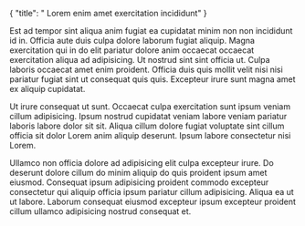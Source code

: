 {
  "title": " Lorem enim amet exercitation incididunt"
}

Est ad tempor sint aliqua anim fugiat ea cupidatat minim non non incididunt id in. Officia aute duis culpa dolore laborum fugiat aliquip. Magna exercitation qui in do elit pariatur dolore anim occaecat occaecat exercitation aliqua ad adipisicing. Ut nostrud sint sint officia ut. Culpa laboris occaecat amet enim proident. Officia duis quis mollit velit nisi nisi pariatur fugiat sint ut consequat quis quis. Excepteur irure sunt magna amet ex aliquip cupidatat.

Ut irure consequat ut sunt. Occaecat culpa exercitation sunt ipsum veniam cillum adipisicing. Ipsum nostrud cupidatat veniam labore veniam pariatur laboris labore dolor sit sit. Aliqua cillum dolore fugiat voluptate sint cillum officia sit dolor Lorem anim aliquip deserunt. Ipsum labore consectetur nisi Lorem.

Ullamco non officia dolore ad adipisicing elit culpa excepteur irure. Do deserunt dolore cillum do minim aliquip do quis proident ipsum amet eiusmod. Consequat ipsum adipisicing proident commodo excepteur consectetur qui aliquip officia ipsum pariatur cillum adipisicing. Aliqua ea ut ut labore. Laborum consequat eiusmod excepteur ipsum excepteur proident cillum ullamco adipisicing nostrud consequat et.